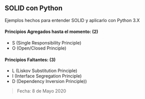 ## SOLID con Python
Ejemplos hechos para entender SOLID y aplicarlo con Python 3.X

#### Principios Agregados hasta el momento: (2) 
* S (Single Responsibility Principle)
* O (Open/Closed Principle)

#### Principios Faltantes: (3)
* L (Liskov Substitution Principle)
* I (Interface Segregation Principle)
* D (Dependency Inversion Principle))

> Fecha: 8 de Mayo 2020